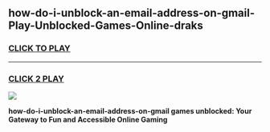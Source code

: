 
## how-do-i-unblock-an-email-address-on-gmail-Play-Unblocked-Games-Online-draks
<h3>
<a href="https://premium76.site?title=how-do-i-unblock-an-email-address-on-gmail&ref=25A">CLICK TO PLAY</a></h3>
<hr>

<h3>
<a href="https://premium76.site?title=how-do-i-unblock-an-email-address-on-gmail&ref=25A">CLICK 2 PLAY</a>
  
</h3>

<a href="https://premium76.site?title=how-do-i-unblock-an-email-address-on-gmail&ref=25A"><img src="https://clearcache.store/games.png"></a>


**how-do-i-unblock-an-email-address-on-gmail games unblocked: Your Gateway to Fun and Accessible Online Gaming**
